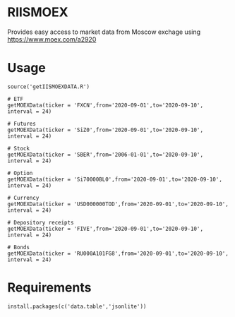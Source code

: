 # RIISMOEX
Provides easy access to market data from Moscow exchage using https://www.moex.com/a2920

# Usage
```
source('getIISMOEXDATA.R')

# ETF
getMOEXData(ticker = 'FXCN',from='2020-09-01',to='2020-09-10', interval = 24)

# Futures
getMOEXData(ticker = 'SiZ0',from='2020-09-01',to='2020-09-10', interval = 24)

# Stock
getMOEXData(ticker = 'SBER',from='2006-01-01',to='2020-09-10', interval = 24)

# Option
getMOEXData(ticker = 'Si70000BL0',from='2020-09-01',to='2020-09-10', interval = 24)

# Currency
getMOEXData(ticker = 'USD000000TOD',from='2020-09-01',to='2020-09-10', interval = 24)

# Depository receipts
getMOEXData(ticker = 'FIVE',from='2020-09-01',to='2020-09-10', interval = 24)

# Bonds
getMOEXData(ticker = 'RU000A101FG8',from='2020-09-01',to='2020-09-10', interval = 24)

```

# Requirements
```
install.packages(c('data.table','jsonlite'))
```




